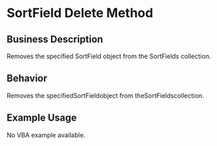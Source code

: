 # SortField Delete Method

## Business Description
Removes the specified SortField object from the SortFields collection.

## Behavior
Removes the specifiedSortFieldobject from theSortFieldscollection.

## Example Usage
No VBA example available.